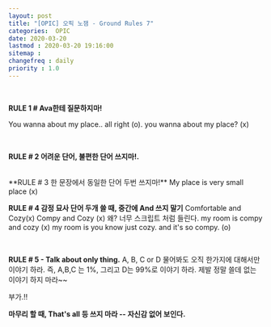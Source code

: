 ```yaml
---
layout: post
title: "[OPIC] 오픽 노잼 - Ground Rules 7"
categories:  OPIC
date: 2020-03-20
lastmod : 2020-03-20 19:16:00
sitemap :
changefreq : daily
priority : 1.0
---
```




<br>

**RULE 1 # Ava한테 질문하지마!** 

You wanna about my place.. all right (o). 
you wanna about my place? (x)

<br>

**RULE # 2 어려운 단어, 불편한 단어 쓰지마!.** 

<br>
**RULE # 3 한 문장에서 동일한 단어 두번 쓰지마!**
 My place is very small place (x)

<br>

**RULE # 4 감정 묘사 단어 두개 쓸 때, 중간에 And 쓰지 말기** 
 Comfortable and Cozy(x)
 Compy and Cozy (x) 
왜? 너무 스크립트 처럼 들린다. 
 my room is compy and cozy (x)
 my room is you know just cozy. 
 and it's so compy. (o)

<br>

**RULE # 5 - Talk about only thing.** 
A, B, C or D 물어봐도 오직 한가지에 대해서만 이야기 하라. 
즉, A,B,C 는 1%, 그리고 D는 99%로 이야기 하라. 
제발 정말 쓸데 없는 이야기 하지 마라~~



부가.!! 

**마무리 할 때, That's all 등 쓰지 마라 -- 자신감 없어 보인다.** 